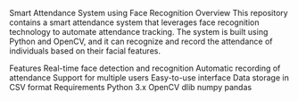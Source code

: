 Smart Attendance System using Face Recognition
Overview
This repository contains a smart attendance system that leverages face recognition technology to automate attendance tracking. The system is built using Python and OpenCV, and it can recognize and record the attendance of individuals based on their facial features.

Features
Real-time face detection and recognition
Automatic recording of attendance
Support for multiple users
Easy-to-use interface
Data storage in CSV format
Requirements
Python 3.x
OpenCV
dlib
numpy
pandas
